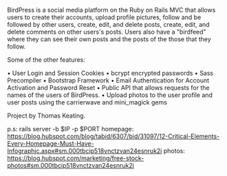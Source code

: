 BirdPress is a social media platform on the Ruby on Rails MVC that allows users to create 
their accounts, upload profile pictures, follow and be followed by other users, 
create, edit, and delete posts, create, edit, and delete comments on other 
users's posts. Users also have a "birdfeed" where they can see their own posts and 
the posts of the those that they follow.

Some of the other features:

  • User Login and Session Cookies
  • bcrypt encrypted passwords
  • Sass Precompiler 
  • Bootstrap Framework
  • Email Authentication for Account Activation and Password Reset
  • Public API that allows requests for the names of the users of BirdPress.
  • Upload photos to the user profile and user posts using the carrierwave and 
  mini_magick gems
  
Project by Thomas Keating.

p.s: rails server -b $IP -p $PORT 
homepage: https://blog.hubspot.com/blog/tabid/6307/bid/31097/12-Critical-Elements-Every-Homepage-Must-Have-Infographic.aspx#sm.000tbcip518vnctzvan24esnruk2i
photos: https://blog.hubspot.com/marketing/free-stock-photos#sm.000tbcip518vnctzvan24esnruk2i